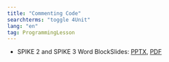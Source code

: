 ```yaml
---
title: "Commenting Code"
searchterms: "toggle 4Unit"
lang: "en"
tag: ProgrammingLesson
---
```

 <ul>
 <li class="ng-binding">SPIKE 2 and SPIKE 3 Word BlockSlides:
 <a href="ProgrammingLessons/Comments.pptx">PPTX</a>,
 <a href="ProgrammingLessons/Comments.pdf">PDF</a>
 </li>

 </ul>
